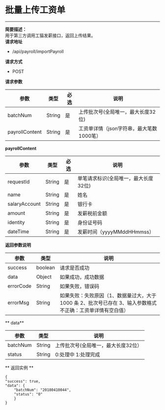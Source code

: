 # 批量上传工资单

---

**简要描述：**  
    用于第三方调用工猫发薪接口，返回上传结果。  
**请求地址**

* /api/payroll/importPayroll

**请求方式**

* POST

**请求参数**

| 参数 | 类型 | 必选 | 说明 |
| --- | --- | --- | --- |
| batchNum | String | 是 | 上传批次号\(全局唯一，最大长度32位\) |
| payrollContent | String | 是 | 工资单详情（json字符串，最大笔数1000笔） |

**payrollContent**

| 参数 | 类型 | 必选 | 说明 |
| --- | --- | --- | --- |
| requestId | String | 是 | 单笔请求标识\(全局唯一，最大长度32位\) |
| name | String | 是 | 姓名 |
| salaryAccount | String | 是 | 银行卡 |
| amount | String | 是 | 发薪税前金额 |
| identity | String | 是 | 身份证号码 |
| dateTime | String | 是 | 发薪时间（yyyyMMddHHmmss） |

**返回参数说明**

| 参数 | 类型 | 说明 |
| --- | --- | --- |
| success | boolean | 请求是否成功 |
| data | Object | 如果成功，成功数据 |
| errorCode | String | 如果失败，错误码 |
| errorMsg | String | 如果失败：失败原因（1、数据量过大，大于 1000 条 2、批次号已存在 3、输入参数格式不正确：工资单详情有空白值） |

** data**

| 参数 | 类型 | 说明 |
| --- | --- | --- |
| batchNum | String | 上传批次号\(全局唯一，最大长度32位） |
| status | String | 0:处理中 1:处理完成 |

** 返回实例  **

```
{
"success": true,
"data": {
    "batchNum": "20180410044",
    "status": "0"
    }
}
```



